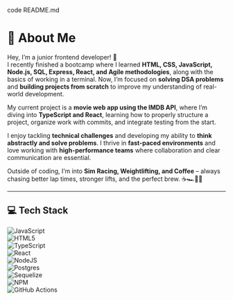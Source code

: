 code README.md
# 👋 About Me

Hey, I’m a junior frontend developer! 👋  
I recently finished a bootcamp where I learned **HTML, CSS, JavaScript, Node.js, SQL, Express, React, and Agile methodologies**, along with the basics of working in a terminal. Now, I’m focused on **solving DSA problems** and **building projects from scratch** to improve my understanding of real-world development.

My current project is a **movie web app using the IMDB API**, where I’m diving into **TypeScript and React**, learning how to properly structure a project, organize work with commits, and integrate testing from the start.

I enjoy tackling **technical challenges** and developing my ability to **think abstractly and solve problems**. I thrive in **fast-paced environments** and love working with **high-performance teams** where collaboration and clear communication are essential.

Outside of coding, I’m into **Sim Racing, Weightlifting, and Coffee** – always chasing better lap times, stronger lifts, and the perfect brew. ☕🏎️🏋️‍♂️

---

## 💻 Tech Stack

![JavaScript](https://img.shields.io/badge/javascript-%23323330.svg?style=for-the-badge&logo=javascript&logoColor=%23F7DF1E)  
![HTML5](https://img.shields.io/badge/html5-%23E34F26.svg?style=for-the-badge&logo=html5&logoColor=white)  
![TypeScript](https://img.shields.io/badge/typescript-%23007ACC.svg?style=for-the-badge&logo=typescript&logoColor=white)  
![React](https://img.shields.io/badge/react-%2320232a.svg?style=for-the-badge&logo=react&logoColor=%2361DAFB)  
![NodeJS](https://img.shields.io/badge/node.js-6DA55F?style=for-the-badge&logo=node.js&logoColor=white)  
![Postgres](https://img.shields.io/badge/postgres-%23316192.svg?style=for-the-badge&logo=postgresql&logoColor=white)  
![Sequelize](https://img.shields.io/badge/Sequelize-52B0E7?style=for-the-badge&logo=Sequelize&logoColor=white)  
![NPM](https://img.shields.io/badge/NPM-%23CB3837.svg?style=for-the-badge&logo=npm&logoColor=white)  
![GitHub Actions](https://img.shields.io/badge/github%20actions-%232671E5.svg?style=for-the-badge&logo=githubactions&logoColor=white)

<!-- Socials and GitHub stats intentionally removed for anonymity -->
